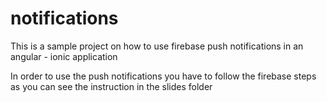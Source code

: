 # notifications

This is a sample project on how to use firebase push notifications in an angular - ionic application

In order to use the push notifications you have to follow the firebase steps as you can see the instruction in the slides folder
